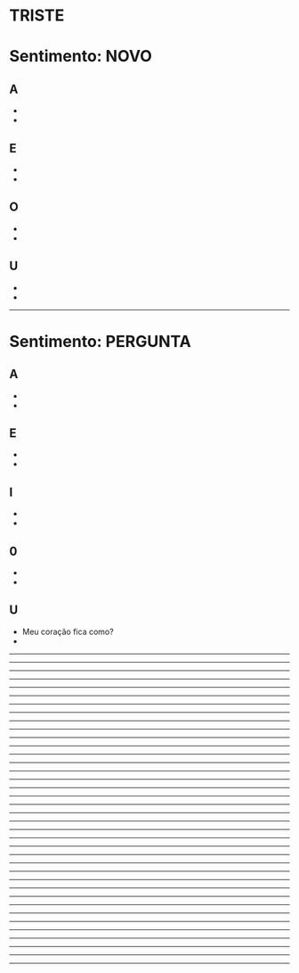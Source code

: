 # TRISTE

# Sentimento: NOVO

## A
*
*

## E
*
*

## O
*
*

## U
*
*

---

# Sentimento: PERGUNTA

## A
*
*

## E
*
*

## I
*
*

## 0
*
*

## U
* Meu coração fica como?
*

---


---

---


---

---


---

---


---

---


---

---


---

---


---

---


---

---


---

---


---

---


---

---


---

---


---

---


---

---


---

---


---

---


---

---


---

---


---